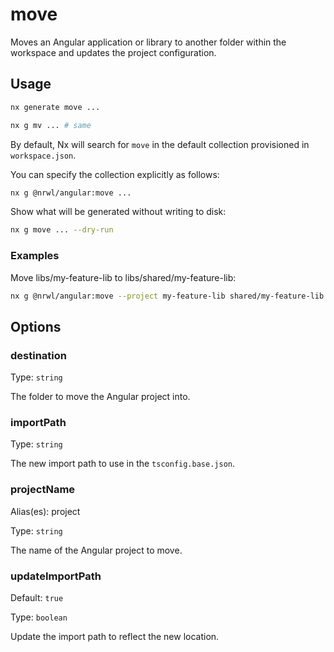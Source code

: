 # move

Moves an Angular application or library to another folder within the workspace and updates the project configuration.

## Usage

```bash
nx generate move ...
```

```bash
nx g mv ... # same
```

By default, Nx will search for `move` in the default collection provisioned in `workspace.json`.

You can specify the collection explicitly as follows:

```bash
nx g @nrwl/angular:move ...
```

Show what will be generated without writing to disk:

```bash
nx g move ... --dry-run
```

### Examples

Move libs/my-feature-lib to libs/shared/my-feature-lib:

```bash
nx g @nrwl/angular:move --project my-feature-lib shared/my-feature-lib
```

## Options

### destination

Type: `string`

The folder to move the Angular project into.

### importPath

Type: `string`

The new import path to use in the `tsconfig.base.json`.

### projectName

Alias(es): project

Type: `string`

The name of the Angular project to move.

### updateImportPath

Default: `true`

Type: `boolean`

Update the import path to reflect the new location.
